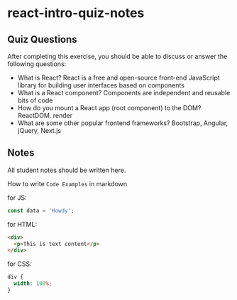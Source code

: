 # react-intro-quiz-notes

## Quiz Questions

After completing this exercise, you should be able to discuss or answer the following questions:

- What is React?
  React is a free and open-source front-end JavaScript library for building user interfaces based on components
- What is a React component?
  Components are independent and reusable bits of code
- How do you mount a React app (root component) to the DOM?
  ReactDOM. render
- What are some other popular frontend frameworks?
  Bootstrap, Angular, jQuery, Next.js

## Notes

All student notes should be written here.

How to write `Code Examples` in markdown

for JS:

```javascript
const data = 'Howdy';
```

for HTML:

```html
<div>
  <p>This is text content</p>
</div>
```

for CSS:

```css
div {
  width: 100%;
}
```
